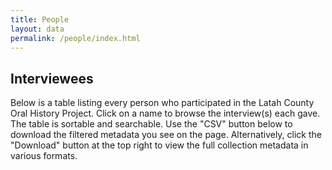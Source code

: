 ```yaml
---
title: People
layout: data
permalink: /people/index.html
---
```


## Interviewees

Below is a table listing every person who participated in the Latah County Oral History Project. 
Click on a name to browse the interview(s) each gave. 
The table is sortable and searchable. 
Use the "CSV" button below to download the filtered metadata you see on the page. 
Alternatively, click the "Download" button at the top right to view the full collection metadata in various formats. 
